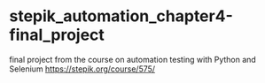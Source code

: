 # stepik_automation_chapter4-final_project
final project from the course on automation testing with Python and Selenium https://stepik.org/course/575/
